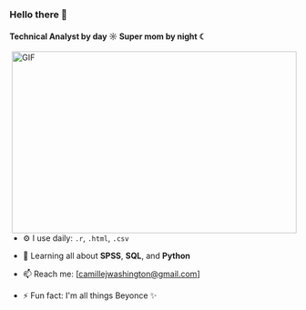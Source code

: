### Hello there 👋

#### Technical Analyst by day ☼ Super mom by night ☾

<!--code gif-->

<img align="right" alt="GIF" src="./code.gif" width="500" height="320" />

- ⚙️ I use daily: `.r`, `.html`, `.csv`
  
- 🌱 Learning all about **SPSS**, **SQL**, and **Python** 
  
- 📫 Reach me: [camillejwashington@gmail.com]
  
- ⚡️ Fun fact: I'm all things Beyonce ✨

<!-- About section: END -->

